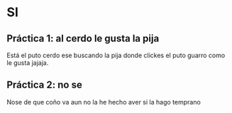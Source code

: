 # SI

## Práctica 1: al cerdo le gusta la pija
Está el puto cerdo ese buscando la pija donde clickes el puto guarro como le gusta jajaja. 

## Práctica 2: no se
Nose de que coño va aun no la he hecho aver si la hago temprano